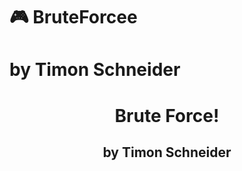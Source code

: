 # 🎮 **BruteForcee** 
# by Timon Schneider

<h1 style="text-align:center;">Brute Force!</h1>
<h2 style="text-align:center;">by Timon Schneider</h2>
